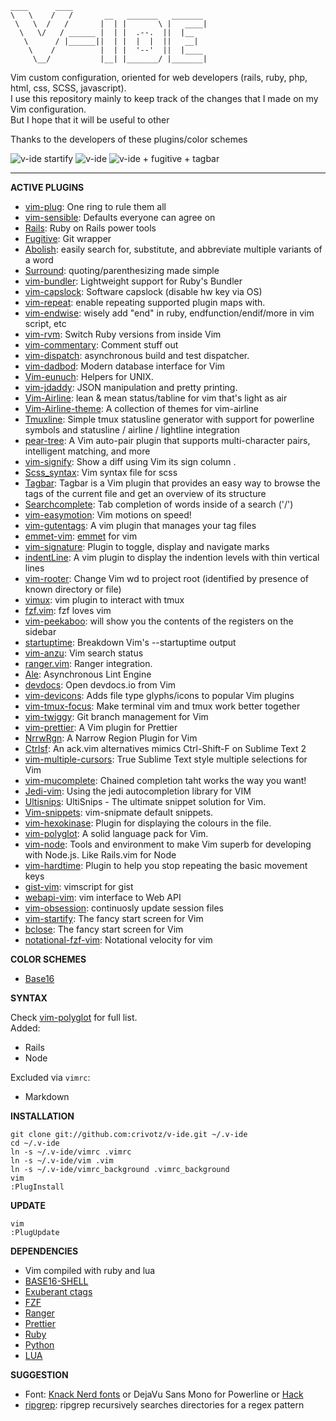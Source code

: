     ____      ____                              
    \   \    /   /       __   _______   _______ 
     \   \  /   /       |  | |       \ |   ____|
      \   \/   / ______ |  | |  .--.  ||  |__   
       \      / |______||  | |  |  |  ||   __|  
        \    /          |  | |  '--'  ||  |____ 
         \__/           |__| |_______/ |_______|

Vim custom configuration, oriented for web developers (rails, ruby, php, html, css, SCSS, javascript).  
I use this repository mainly to keep track of the changes that I made on my Vim configuration.  
But I hope that it will be useful to other

Thanks to the developers of these plugins/color schemes

![v-ide startify](https://raw.githubusercontent.com/crivotz/v-ide/master/v-ide_screenshot.png)
![v-ide](https://raw.githubusercontent.com/crivotz/v-ide/master/v-ide_screenshot_1.png)
![v-ide + fugitive + tagbar](https://raw.githubusercontent.com/crivotz/v-ide/master/v-ide_screenshot_2.png)

---

**ACTIVE PLUGINS**

* [vim-plug](https://github.com/junegunn/vim-plug): One ring to rule them all
* [vim-sensible](https://github.com/tpope/vim-sensible): Defaults everyone can agree on
* [Rails](https://github.com/tpope/vim-rails): Ruby on Rails power tools
* [Fugitive](https://github.com/tpope/vim-fugitive): Git wrapper
* [Abolish](https://github.com/tpope/vim-abolish): easily search for, substitute, and abbreviate multiple variants of a word
* [Surround](https://github.com/tpope/vim-surround): quoting/parenthesizing made simple
* [vim-bundler](https://github.com/tpope/vim-bundler): Lightweight support for Ruby's Bundler
* [vim-capslock](https://github.com/tpope/vim-capslock.git): Software capslock (disable hw key via OS)
* [vim-repeat](https://github.com/tpope/vim-repeat.git): enable repeating supported plugin maps with.
* [vim-endwise](https://github.com/tpope/vim-endwise.git): wisely add "end" in ruby, endfunction/endif/more in vim script, etc
* [vim-rvm](https://github.com/tpope/vim-rvm): Switch Ruby versions from inside Vim
* [vim-commentary](https://github.com/tpope/vim-commentary): Comment stuff out
* [vim-dispatch](https://github.com/tpope/vim-dispatch.git): asynchronous build and test dispatcher.
* [vim-dadbod](https://github.com/tpope/vim-dadbod): Modern database interface for Vim
* [Vim-eunuch](https://github.com/tpope/vim-eunuch): Helpers for UNIX.  
* [vim-jdaddy](https://github.com/tpope/vim-jdaddy): JSON manipulation and pretty printing.  
* [Vim-Airline](https://github.com/bling/vim-airline): lean & mean status/tabline for vim that's light as air
* [Vim-Airline-theme](https://github.com/vim-airline/vim-airline-themes): A collection of themes for vim-airline
* [Tmuxline](https://github.com/edkolev/tmuxline.vim): Simple tmux statusline generator with support for powerline symbols and statusline / airline / lightline integration
* [pear-tree](https://github.com/tmsvg/pear-tree): A Vim auto-pair plugin that supports multi-character pairs, intelligent matching, and more  
* [vim-signify](https://github.com/mhinz/vim-signify): Show a diff using Vim its sign column  .
* [Scss_syntax](https://github.com/cakebaker/scss-syntax.vim): Vim syntax file for scss
* [Tagbar](http://majutsushi.github.io/tagbar/): Tagbar is a Vim plugin that provides an easy way to browse the tags of the current file and get an overview of its structure
* [Searchcomplete](http://www.vim.org/scripts/script.php?script_id=474): Tab completion of words inside of a search ('/')
* [vim-easymotion](https://github.com/easymotion/vim-easymotion): Vim motions on speed! 
* [vim-gutentags](https://github.com/ludovicchabant/vim-gutentags): A vim plugin that manages your tag files  
* [emmet-vim](https://github.com/mattn/emmet-vim.git): [emmet](http://emmet.io) for vim
* [vim-signature](https://github.com/kshenoy/vim-signature.git): Plugin to toggle, display and navigate marks
* [indentLine](https://github.com/yggdroot/indentline): A vim plugin to display the indention levels with thin vertical lines
* [vim-rooter](https://github.com/airblade/vim-rooter): Change Vim wd to project root (identified by presence of known directory or file)
* [vimux](https://github.com/benmills/vimux): vim plugin to interact with tmux
* [fzf.vim](https://github.com/junegunn/fzf.vim): fzf loves vim
* [vim-peekaboo](https://github.com/junegunn/vim-peekaboo): will show you the contents of the registers on the sidebar  
* [startuptime](https://github.com/tweekmonster/startuptime.vim): Breakdown Vim's --startuptime output
* [vim-anzu](https://github.com/osyo-manga/vim-anzu): Vim search status  
* [ranger.vim](https://github.com/francoiscabrol/ranger.vim): Ranger integration.
* [Ale](https://github.com/w0rp/ale): Asynchronous Lint Engine
* [devdocs](https://github.com/rhysd/devdocs.vim): Open devdocs.io from Vim
* [vim-devicons](https://github.com/ryanoasis/vim-devicons.git): Adds file type glyphs/icons to popular Vim plugins
* [vim-tmux-focus](https://github.com/tmux-plugins/vim-tmux-focus-events.git): Make terminal vim and tmux work better together
* [vim-twiggy](https://github.com/sodapopcan/vim-twiggy.git): Git branch management for Vim
* [vim-prettier](https://github.com/prettier/vim-prettier): A Vim plugin for Prettier
* [NrrwRgn](https://github.com/chrisbra/NrrwRgn): A Narrow Region Plugin for Vim
* [Ctrlsf](https://github.com/dyng/ctrlsf.vim): An ack.vim alternatives mimics Ctrl-Shift-F on Sublime Text 2  
* [vim-multiple-cursors](https://github.com/terryma/vim-multiple-cursors): True Sublime Text style multiple selections for Vim  
* [vim-mucomplete](https://github.com/lifepillar/vim-mucomplete): Chained completion taht works the way you want!  
* [Jedi-vim](https://github.com/davidhalter/jedi-vim): Using the jedi autocompletion library for VIM  
* [Ultisnips](https://github.com/SirVer/ultinips): UltiSnips - The ultimate snippet solution for Vim.  
* [Vim-snippets](https://github.com/honza/vim-snippets): vim-snipmate default snippets.  
* [vim-hexokinase](https://github.com/RRethy/vim-hexokinase): Plugin for displaying the colours in the file.  
* [vim-polyglot](https://github.com/sheerun/vim-polyglot): A solid language pack for Vim.  
* [vim-node](https://github.com/moll/vim-node): Tools and environment to make Vim superb for developing with Node.js. Like Rails.vim for Node  
* [vim-hardtime](https://github.com/takac/vim-hardtime): Plugin to help you stop repeating the basic movement keys  
* [gist-vim](https://github.com/mattn/gist-vim): vimscript for gist  
* [webapi-vim](https://github.com/mattn/webapi-vim): vim interface to Web API  
* [vim-obsession](https://github.com/tpope/vim-obsession): continuosly update session files  
* [vim-startify](https://github.com/mhinx/vim-startify): The fancy start screen for Vim  
* [bclose](https://github.com/rbgrouleff/bclose.vim): The fancy start screen for Vim  
* [notational-fzf-vim](https://github.com/alok/notation-fzf-vim): Notational velocity for vim  

**COLOR SCHEMES**

* [Base16](https://github.com/chriskempson/base16-vim)

**SYNTAX**

Check [vim-polyglot](https://github.com/sheerun/vim-polyglot) for full list.  
Added:  
* Rails
* Node

Excluded via `vimrc`:
* Markdown  

**INSTALLATION**

```console
git clone git://github.com:crivotz/v-ide.git ~/.v-ide
cd ~/.v-ide
ln -s ~/.v-ide/vimrc .vimrc
ln -s ~/.v-ide/vim .vim
ln -s ~/.v-ide/vimrc_background .vimrc_background
vim
:PlugInstall
```

**UPDATE**

```console
vim
:PlugUpdate
```

**DEPENDENCIES**

* Vim compiled with ruby and lua
* [BASE16-SHELL](https://github.com/chriskempson/base16-shell)
* [Exuberant ctags](http://ctags.sourceforge.net)
* [FZF](https://github.com/junegunn/fzf)
* [Ranger](http://ranger.nongnu.org)
* [Prettier](https://prettier.io)
* [Ruby](https://www.ruby-lang.org)
* [Python](https://www.python.org)
* [LUA](https://www.lua.org)

**SUGGESTION**

* Font: [Knack Nerd fonts](https://github.com/ryanoasis/nerd-fonts) or DejaVu Sans Mono for Powerline or [Hack](http://sourcefoundry.org/hack)
* [ripgrep](https://github.com/BurntSushi/ripgrep): ripgrep recursively searches directories for a regex pattern  
